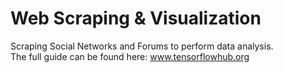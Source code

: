 # Web Scraping & Visualization
Scraping Social Networks and Forums to perform data analysis. <br />
The full guide can be found here: www.tensorflowhub.org
